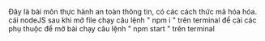 Đây là bài môn thực hành an toàn thông tin, có các cách thức mã hóa hóa.
cái nodeJS
sau khi mở file chạy câu lệnh " npm i " trên terminal để cài các phụ thuộc
để mở bài chạy câu lệnh " npm start " trên terminal
